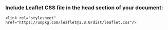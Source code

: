 ### Include Leaflet CSS file in the head section of your document:

    <link rel="stylesheet" href="https://unpkg.com/leaflet@1.8.0/dist/leaflet.css"/>

###